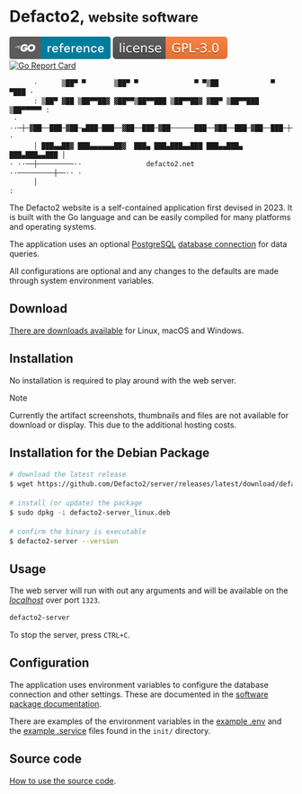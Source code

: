 # Defacto2, <small>website software</small>

[![Go Reference](server.svg)](https://pkg.go.dev/github.com/Defacto2/server)
[![License](license.svg)](../LICENSE)
[![Go Report Card](https://goreportcard.com/badge/github.com/Defacto2/server)](https://goreportcard.com/report/github.com/Defacto2/server)

```
      ·      ▒██▀ ▀       ▒██▀ ▀              ▀ ▀▒██             ▀ ▀███ ·
      : ▒██▀ ▓██ ▒██▀▀██▓ ▓██▀▀▒██▀▀███ ▒██▀▀██▓ ▓██▀ ▒██▀▀███ ▒██▀▀▀▀▀ :
 · ··─┼─▓██──███─▓██─▄███─███──▓██──███─▓██──────███──▓██──███─▓██──███─┼─·· ·
      │ ███▄▄██▓ ███▄▄▄▄▄▄██▓  ███▄ ███▄███▄▄███ ███▄▄███▄ ███▄███▄▄███ │
· ··──┼─────────··                defacto2.net               ··─────────┼──·· ·
      │                                                                 :
```

The Defacto2 website is a self-contained application first devised in 2023.
It is built with the Go language and can be easily compiled for many platforms and operating systems.

The application uses an optional [PostgreSQL](https://www.postgresql.org/) [database connection](https://www.postgresql.org/docs/current/ecpg-sql-connect.html) for data queries.

All configurations are optional and any changes to the defaults are made through system environment variables.

## Download

[There are downloads available](https://github.com/Defacto2/server/releases/latest) for Linux, macOS and Windows.

## Installation

No installation is required to play around with the web server.

> [!NOTE]
> Currently the artifact screenshots, thumbnails and files are not available for download or display. 
> This due to the additional hosting costs.

## Installation for the Debian Package

```sh
# download the latest release
$ wget https://github.com/Defacto2/server/releases/latest/download/defacto2-server_linux.deb

# install (or update) the package
$ sudo dpkg -i defacto2-server_linux.deb

# confirm the binary is executable
$ defacto2-server --version
```

## Usage

The web server will run with out any arguments and will be available on the _[localhost](http://localhost)_ over port `1323`.

```sh
defacto2-server
```

To stop the server, press `CTRL+C`.

## Configuration

The application uses environment variables to configure the database connection and other settings. These are documented in the [software package documentation](https://pkg.go.dev/github.com/Defacto2/server). 

There are examples of the environment variables in the [example .env](../init/example.env.local) and the [example .service](../init/defacto2.service) files found in the `init/` directory.

## Source code

[How to use the source code](https://github.com/Defacto2/server/blob/main/docs/source.md).
